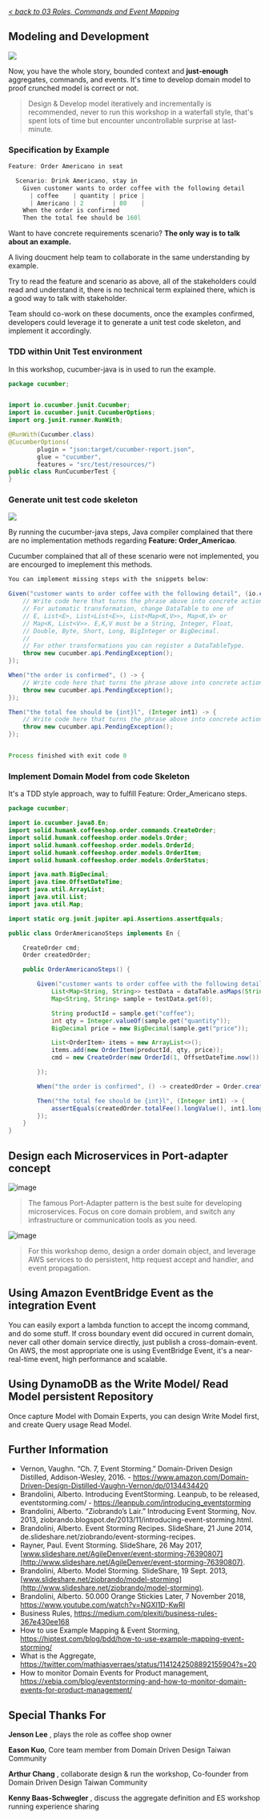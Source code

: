 _[< back to 03 Roles, Commands and Event Mapping](../03-roles-commands-events-mapping/README.md)_

## Modeling and Development

![](../img/coffeeshop-ddd-subdomains.jpg)

Now, you have the whole story, bounded context and **just-enough** aggregates, commands, and events. It's time to develop domain model to proof crunched model is correct or not.

> Design & Develop model iteratively and incrementally is recommended, never to run this workshop in a waterfall style, that's spent lots of time but encounter uncontrollable surprise at last-minute.

### Specification by Example

```java
Feature: Order Americano in seat

  Scenario: Drink Americano, stay in
    Given customer wants to order coffee with the following detail
      | coffee    | quantity | price |
      | Americano | 2        | 80    |
    When the order is confirmed
    Then the total fee should be 160l


```

Want to have concrete requirements scenario? **The only way is to talk about an example.**

A living doucment help team to collaborate in the same understanding by example.

Try to read the feature and scenario as above, all of the stakeholders could read and understand it, there is no technical term explained there, which is a good way to talk with stakeholder.

Team should co-work on these documents, once the examples confirmed, developers could leverage it to generate a unit test code skeleton, and implement it accordingly.



### TDD within Unit Test environment

In this workshop, cucumber-java is in used to run the example.

```java
package cucumber;


import io.cucumber.junit.Cucumber;
import io.cucumber.junit.CucumberOptions;
import org.junit.runner.RunWith;

@RunWith(Cucumber.class)
@CucumberOptions(
        plugin = "json:target/cucumber-report.json",
        glue = "cucumber",
        features = "src/test/resources/")
public class RunCucumberTest {
}

```



### Generate unit test code skeleton

![](../img/run-cucumber-steps.png)



By running the cucumber-java steps, Java compiler complained that there are no implementation methods regarding **Feature: Order_Americao**.

Cucumber complained that all of these scenario were not implemented, you are encourged to imeplement this methods.

```java
You can implement missing steps with the snippets below:

Given("customer wants to order coffee with the following detail", (io.cucumber.datatable.DataTable dataTable) -> {
    // Write code here that turns the phrase above into concrete actions
    // For automatic transformation, change DataTable to one of
    // E, List<E>, List<List<E>>, List<Map<K,V>>, Map<K,V> or
    // Map<K, List<V>>. E,K,V must be a String, Integer, Float,
    // Double, Byte, Short, Long, BigInteger or BigDecimal.
    //
    // For other transformations you can register a DataTableType.
    throw new cucumber.api.PendingException();
});

When("the order is confirmed", () -> {
    // Write code here that turns the phrase above into concrete actions
    throw new cucumber.api.PendingException();
});

Then("the total fee should be {int}l", (Integer int1) -> {
    // Write code here that turns the phrase above into concrete actions
    throw new cucumber.api.PendingException();
});


Process finished with exit code 0

```



### Implement Domain Model from code Skeleton

It's a TDD style approach, way to fulfill Feature: Order_Americano steps.

```java
package cucumber;

import io.cucumber.java8.En;
import solid.humank.coffeeshop.order.commands.CreateOrder;
import solid.humank.coffeeshop.order.models.Order;
import solid.humank.coffeeshop.order.models.OrderId;
import solid.humank.coffeeshop.order.models.OrderItem;
import solid.humank.coffeeshop.order.models.OrderStatus;

import java.math.BigDecimal;
import java.time.OffsetDateTime;
import java.util.ArrayList;
import java.util.List;
import java.util.Map;

import static org.junit.jupiter.api.Assertions.assertEquals;

public class OrderAmericanoSteps implements En {

    CreateOrder cmd;
    Order createdOrder;

    public OrderAmericanoSteps() {

        Given("customer wants to order coffee with the following detail", (io.cucumber.datatable.DataTable dataTable) -> {
            List<Map<String, String>> testData = dataTable.asMaps(String.class, String.class);
            Map<String, String> sample = testData.get(0);

            String productId = sample.get("coffee");
            int qty = Integer.valueOf(sample.get("quantity"));
            BigDecimal price = new BigDecimal(sample.get("price"));

            List<OrderItem> items = new ArrayList<>();
            items.add(new OrderItem(productId, qty, price));
            cmd = new CreateOrder(new OrderId(1, OffsetDateTime.now()), "0", OrderStatus.INITIAL, items);

        });

        When("the order is confirmed", () -> createdOrder = Order.create(cmd));

        Then("the total fee should be {int}l", (Integer int1) -> {
            assertEquals(createdOrder.totalFee().longValue(), int1.longValue());
        });
    }
}


```

## Design each Microservices in Port-adapter concept

![image](../img/implementation.png)

> The famous Port-Adapter pattern is the best suite for developing microservices. Focus on core domain problem, and switch any infrastructure or communication tools as you need.

![image](../img/orderdomain.png)

> For this workshop demo, design a order domain object, and leverage AWS services to do persistent, http request accept and handler, and event propagation.

## Using Amazon EventBridge Event as the integration Event

You can easily export a lambda function to accept the incomg command, and do some stuff.
If cross boundary event did occured in current domain, never call other domain service directly, just publish a cross-domain-event. On AWS, the most appropriate one is using EventBridge Event, it's a near-real-time event, high performance and scalable.

## Using DynamoDB as the Write Model/ Read Model persistent Repository

Once capture Model with Domain Experts, you can design Write Model first, and create Query usage Read Model.

## Further Information

- Vernon, Vaughn. “Ch. 7, Event Storming.” Domain-Driven Design Distilled, Addison-Wesley, 2016. - https://www.amazon.com/Domain-Driven-Design-Distilled-Vaughn-Vernon/dp/0134434420
- Brandolini, Alberto. Introducing EventStorming. Leanpub, to be released, eventstorming.com/ - https://leanpub.com/introducing_eventstorming
- Brandolini, Alberto. “Ziobrando’s Lair.” Introducing Event Storming, Nov. 2013, ziobrando.blogspot.de/2013/11/introducing-event-storming.html.
- Brandolini, Alberto. Event Storming Recipes. SlideShare, 21 June 2014, de.slideshare.net/ziobrando/event-storming-recipes.
- Rayner, Paul. Event Storming. SlideShare, 26 May 2017, [www.slideshare.net/AgileDenver/event-storming-76390807](http://www.slideshare.net/AgileDenver/event-storming-76390807).
- Brandolini, Alberto. Model Storming. SlideShare, 19 Sept. 2013, [www.slideshare.net/ziobrando/model-storming](http://www.slideshare.net/ziobrando/model-storming).
- Brandolini, Alberto. 50.000 Orange Stickies Later, 7 November 2018, https://www.youtube.com/watch?v=NGXl1D-KwRI
- Business Rules, https://medium.com/plexiti/business-rules-367e430ee168
- How to use Example Mapping & Event Storming, https://hiptest.com/blog/bdd/how-to-use-example-mapping-event-storming/
- What is the Aggregate, https://twitter.com/mathiasverraes/status/1141242508892155904?s=20
- How to monitor Domain Events for Product management, https://xebia.com/blog/eventstorming-and-how-to-monitor-domain-events-for-product-management/



## Special Thanks For

**Jenson Lee** , plays the role as coffee shop owner

**Eason Kuo**, Core team member from Domain Driven Design Taiwan Community

**Arthur Chang** , collaborate design & run the workshop, Co-founder from Domain Driven Design Taiwan Community

**Kenny Baas-Schwegler** , discuss the aggregate definition and ES workshop running experience sharing
